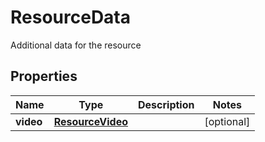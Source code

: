 

# ResourceData

Additional data for the resource

## Properties

| Name | Type | Description | Notes |
|------------ | ------------- | ------------- | -------------|
|**video** | [**ResourceVideo**](ResourceVideo.md) |  |  [optional] |



